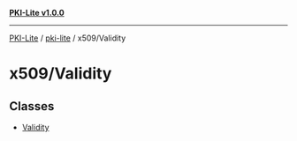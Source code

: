 [**PKI-Lite v1.0.0**](../../../README.md)

---

[PKI-Lite](../../../README.md) / [pki-lite](../../README.md) / x509/Validity

# x509/Validity

## Classes

- [Validity](classes/Validity.md)
